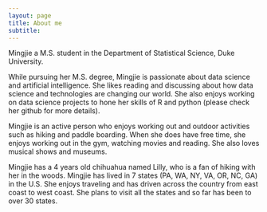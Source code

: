 ```yaml
---
layout: page
title: About me
subtitle: 
---
```


Mingjie a M.S. student in the Department of Statistical Science, Duke University. 

While pursuing her M.S. degree, Mingjie is passionate about data science and artificial intelligence. She likes reading and discussing about how data science and technologies are changing our world. She also enjoys working on data science projects to hone her skills of R and python (please check her github for more details).

Mingjie is an active person who enjoys working out and outdoor activities such as hiking and paddle boarding. When she does have free time, she enjoys working out in the gym, watching movies and reading. She also loves musical shows and museums.

Mingjie has a 4 years old chihuahua named Lilly, who is a fan of hiking with her in the woods. Mingjie has lived in 7 states (PA, WA, NY, VA, OR, NC, GA) in the U.S. She enjoys traveling and has driven across the country from east coast to west coast. She plans to visit all the states and so far has been to over 30 states.

